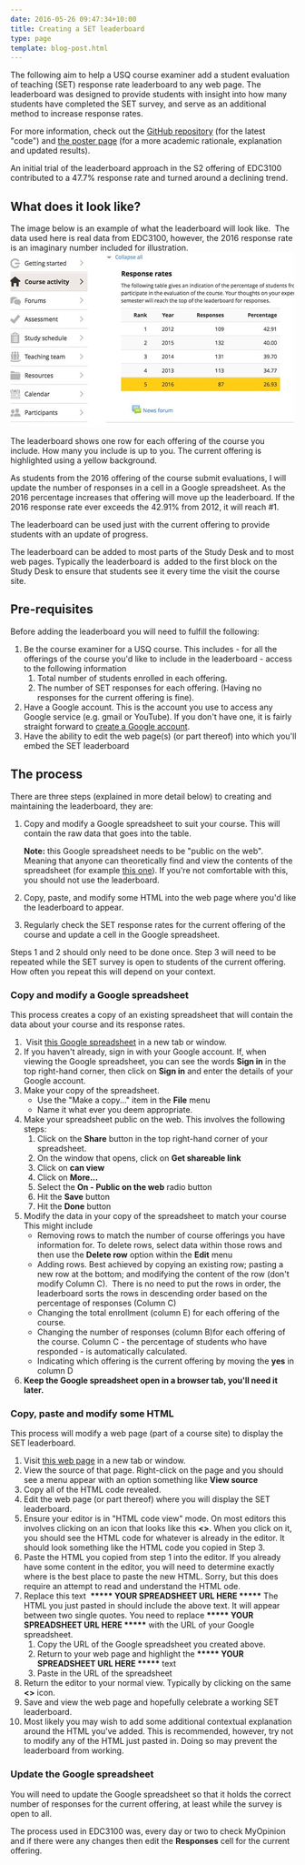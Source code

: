 ```yaml
---
date: 2016-05-26 09:47:34+10:00
title: Creating a SET leaderboard
type: page
template: blog-post.html
---
```

The following aim to help a USQ course examiner add a student evaluation of teaching (SET) response rate leaderboard to any web page. The leaderboard was designed to provide students with insight into how many students have completed the SET survey, and serve as an additional method to increase response rates.

For more information, check out the [GitHub repository](https://github.com/djplaner/leaderboard) (for the latest "code") and [the poster page](http://djon.es/blog/2017/06/17/nudging-up-myopinion-response-rates-using-a-gamified-leaderboard/) (for a more academic rationale, explanation and updated results).

An initial trial of the leaderboard approach in the S2 offering of EDC3100 contributed to a 47.7% response rate and turned around a declining trend.

## What does it look like?

The image below is an example of what the leaderboard will look like.  The data used here is real data from EDC3100, however, the 2016 response rate is an imaginary number included for illustration. [![USQ'ified leaderboard](images/26647051493_017e390ed1.jpg)](https://www.flickr.com/photos/david_jones/26647051493/in/dateposted-public/ "USQ'ified leaderboard")

The leaderboard shows one row for each offering of the course you include. How many you include is up to you. The current offering is highlighted using a yellow background.

As students from the 2016 offering of the course submit evaluations, I will update the number of responses in a cell in a Google spreadsheet. As the 2016 percentage increases that offering will move up the leaderboard. If the 2016 response rate ever exceeds the 42.91% from 2012, it will reach #1.

The leaderboard can be used just with the current offering to provide students with an update of progress.

The leaderboard can be added to most parts of the Study Desk and to most web pages. Typically the leaderboard is  added to the first block on the Study Desk to ensure that students see it every time the visit the course site.

## Pre-requisites

Before adding the leaderboard you will need to fulfill the following:

1. Be the course examiner for a USQ course. This includes - for all the offerings of the course you'd like to include in the leaderboard - access to the following information
    1. Total number of students enrolled in each offering.
    2. The number of SET responses for each offering. (Having no responses for the current offering is fine).
2. Have a Google account. This is the account you use to access any Google service (e.g. gmail or YouTube). If you don't have one, it is fairly straight forward to [create a Google account](https://accounts.google.com/Signup).
3. Have the ability to edit the web page(s) (or part thereof) into which you'll embed the SET leaderboard

## The process

There are three steps (explained in more detail below) to creating and maintaining the leaderboard, they are:

1. Copy and modify a Google spreadsheet to suit your course. This will contain the raw data that goes into the table.
    
    **Note:** this Google spreadsheet needs to be "public on the web". Meaning that anyone can theoretically find and view the contents of the spreadsheet (for example [this one](https://docs.google.com/spreadsheets/d/1o7Dqv8XK54yVrvAmbJvsf88ot2QssSxUMJM4wP8q204/edit#gid=0)). If you're not comfortable with this, you should not use the leaderboard.
2. Copy, paste, and modify some HTML into the web page where you'd like the leaderboard to appear.
3. Regularly check the SET response rates for the current offering of the course and update a cell in the Google spreadsheet.

Steps 1 and 2 should only need to be done once. Step 3 will need to be repeated while the SET survey is open to students of the current offering. How often you repeat this will depend on your context.

### Copy and modify a Google spreadsheet

This process creates a copy of an existing spreadsheet that will contain the data about your course and its response rates.

1.  Visit [this Google spreadsheet](https://docs.google.com/spreadsheets/d/1o7Dqv8XK54yVrvAmbJvsf88ot2QssSxUMJM4wP8q204/edit#gid=0) in a new tab or window.
2. If you haven't already, sign in with your Google account. If, when viewing the Google spreadsheet, you can see the words **Sign in** in the top right-hand corner, then click on **Sign in** and enter the details of your Google account.
3. Make your copy of the spreadsheet.
    - Use the "Make a copy..." item in the **File** menu
    - Name it what ever you deem appropriate.
4. Make your spreadsheet public on the web. This involves the following steps:
    1. Click on the **Share** button in the top right-hand corner of your spreadsheet.
    2. On the window that opens, click on **Get shareable link**
    3. Click on **can view**
    4. Click on **More...**
    5. Select the **On - Public on the web** radio button
    6. Hit the **Save** button
    7. Hit the **Done** button
5. Modify the data in your copy of the spreadsheet to match your course This might include
    - Removing rows to match the number of course offerings you have information for. To delete rows, select data within those rows and then use the **Delete row** option within the **Edit** menu
    - Adding rows. Best achieved by copying an existing row; pasting a new row at the bottom; and modifying the content of the row (don't modify Column C).  There is no need to put the rows in order, the leaderboard sorts the rows in descending order based on the percentage of responses (Column C)
    - Changing the total enrollment (column E) for each offering of the course.
    - Changing the number of responses (column B)for each offering of the course. Column C - the percentage of students who have responded - is automatically calculated.
    - Indicating which offering is the current offering by moving the **yes** in column D
6. **Keep the Google spreadsheet open in a browser tab, you'll need it later.**

### Copy, paste and modify some HTML

This process will modify a web page (part of a course site) to display the SET leaderboard.

1. Visit [this web page](https://github.com/djplaner/leaderboard/blob/master/COPY_ME.html) in a new tab or window.
2. View the source of that page. Right-click on the page and you should see a menu appear with an option something like **View source**
3. Copy all of the HTML code revealed.
4. Edit the web page (or part thereof) where you will display the SET leaderboard.
5. Ensure your editor is in "HTML code view" mode. On most editors this involves clicking on an icon that looks like this **<>**. When you click on it, you should see the HTML code for whatever is already in the editor. It should look something like the HTML code you copied in Step 3.
6. Paste the HTML you copied from step 1 into the editor. If you already have some content in the editor, you will need to determine exactly where is the best place to paste the new HTML. Sorry, but this does require an attempt to read and understand the HTML ode.
7. Replace this text  **\*\*\*\*\* YOUR SPREADSHEET URL HERE \*\*\*\*\*** The HTML you just pasted in should include the above text. It will appear between two single quotes. You need to replace **\*\*\*\*\* YOUR SPREADSHEET URL HERE \*\*\*\*\*** with the URL of your Google spreadsheet.
    1. Copy the URL of the Google spreadsheet you created above.
    2. Return to your web page and highlight the **\*\*\*\*\* YOUR SPREADSHEET URL HERE \*\*\*\*\*** text
    3. Paste in the URL of the spreadsheet
8. Return the editor to your normal view. Typically by clicking on the same **<>** icon.
9. Save and view the web page and hopefully celebrate a working SET leaderboard.
10. Most likely you may wish to add some additional contextual explanation around the HTML you've added. This is recommended, however, try not to modify any of the HTML just pasted in. Doing so may prevent the leaderboard from working.

### Update the Google spreadsheet

You will need to update the Google spreadsheet so that it holds the correct number of responses for the current offering, at least while the survey is open to all.

The process used in EDC3100 was, every day or two to check MyOpinion and if there were any changes then edit the **Responses** cell for the current offering.